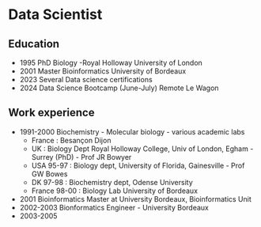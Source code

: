 # Data Scientist

## Education
- 1995 PhD Biology -Royal Holloway University of London
- 2001 Master Bioinformatics University of Bordeaux
- 2023 Several Data science certifications
- 2024 Data Science Bootcamp (June-July) Remote Le Wagon

## Work experience
- 1991-2000 Biochemistry - Molecular biology - various academic labs
    - France : Besançon Dijon
    - UK : Biology Dept Royal Holloway College, Univ of London, Egham - Surrey (PhD) - Prof JR Bowyer
    - USA 95-97 : Biology dept, University of Florida, Gainesville - Prof GW Bowes
    - DK 97-98 : Biochemistry dept, Odense University
    - France 98-00 : Biology Lab University of Bordeaux
- 2001 Bioinformatics Master at University Bordeaux, Bioinformatics Unit
- 2002-2003 Bionformatics Engineer - University Bordeaux
- 2003-2005 
